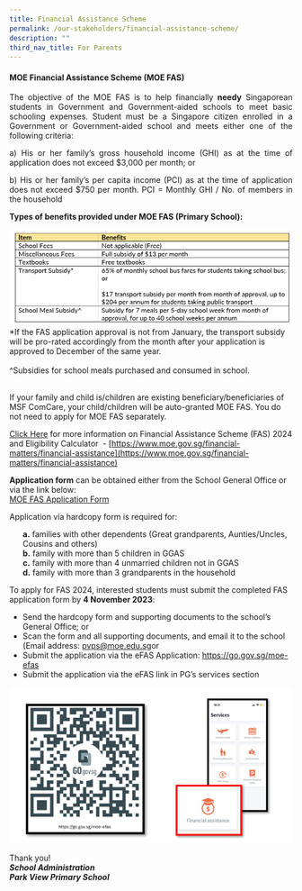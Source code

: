 ```yaml
---
title: Financial Assistance Scheme
permalink: /our-stakeholders/financial-assistance-scheme/
description: ""
third_nav_title: For Parents
---
```

<h4> MOE Financial Assistance Scheme (MOE FAS)</h4>

<p align="justify">The objective of the MOE FAS is to help financially <b>needy</b>&nbsp;Singaporean students in Government and Government-aided schools to meet basic schooling expenses.
Student must be a Singapore citizen enrolled in a Government or Government-aided school and meets either one of the following criteria:</p>
<p align="justify">
a) His or her family’s gross household income (GHI) as at the time of application does not exceed&nbsp;$3,000&nbsp;per month; or</p>
<p align="justify">
b)&nbsp;His or her family’s per capita income (PCI) as at the time of application does not exceed&nbsp;$750&nbsp;per month. PCI = Monthly GHI / No. of members in the household</p>

<b>Types of benefits provided under MOE FAS (Primary School):</b>

<img src="/images/item%2002.png">
*If the FAS application approval is not from January, the transport subsidy will be pro-rated accordingly from the month after your application is approved to December of the same year. 
<br><br>^Subsidies for school meals purchased and consumed in school.<br><br>

If your family and child is/children are existing beneficiary/beneficiaries of MSF ComCare, your child/children will be auto-granted MOE FAS. You do not need to apply for MOE FAS separately.

<a href="/files/moe%20fas%20pamphlet.pdf">Click Here</a> for more information on Financial Assistance Scheme (FAS) 2024
and Eligibility Calculator&nbsp; \- [https://www.moe.gov.sg/financial-matters/financial-assistance](https://www.moe.gov.sg/financial-matters/financial-assistance)

<b>Application form</b>&nbsp;can be obtained either from the School General Office or via the link below:<br><a href="/files/2024%20moe%20fas%20application%20form.pdf">MOE FAS Application Form</a><br>

Application via hardcopy form is required for:<br>

<ul>
<b> a.</b> families with other dependents (Great grandparents, Aunties/Uncles, Cousins and others)<br>
<b> b.</b> family with more than 5 children in GGAS<br>
<b> c.</b> family with more than 4 unmarried children not in GGAS<br>
<b> d.</b> family with more than 3 grandparents in the household
</ul> 

To apply for FAS 2024, interested students must submit the completed FAS application form by&nbsp;<b>4 November 2023</b>: 

<ul>	
<li>Send the hardcopy form and supporting documents to the school’s General Office; or</li>
<li>Scan the form and all supporting documents, and email it to the school (Email address:&nbsp;<a href="pvps@moe.edu.sg">pvps@moe.edu.sg</a>or</li>
<li>Submit the application via the eFAS Application:&nbsp;<a href="https://go.gov.sg/moe-efas">https://go.gov.sg/moe-efas</a></li>
<li> Submit the application via the eFAS link in PG’s services section</li></ul>

<img src="/images/annotation%202023-10-20%20135330%20photo.png">  


Thank you!<br>
<b><i>School Administration<br>Park View Primary School</i></b>